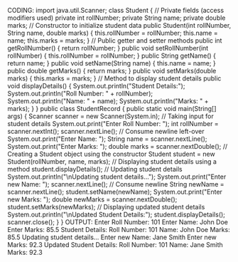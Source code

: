 CODING:
import java.util.Scanner;
class Student {
// Private fields (access modifiers used)
private int rollNumber;
private String name;
private double marks;
// Constructor to initialize student data
public Student(int rollNumber, String name, double marks) {
this.rollNumber = rollNumber;
this.name = name;
this.marks = marks;
}
// Public getter and setter methods
public int getRollNumber() {
return rollNumber;
}
public void setRollNumber(int rollNumber) {
this.rollNumber = rollNumber;
}
public String getName() {
return name;
}
public void setName(String name) {
this.name = name;
}
public double getMarks() {
return marks;
}
public void setMarks(double marks) {
this.marks = marks;
}
// Method to display student details
public void displayDetails() {
System.out.println("Student Details:");
System.out.println("Roll Number: " + rollNumber);
System.out.println("Name: " + name);
System.out.println("Marks: " + marks);
}
}
public class StudentRecord {
public static void main(String[] args) {
Scanner scanner = new Scanner(System.in);
// Taking input for student details
System.out.print("Enter Roll Number: ");
int rollNumber = scanner.nextInt();
scanner.nextLine(); // Consume newline left-over
System.out.print("Enter Name: ");
String name = scanner.nextLine();
System.out.print("Enter Marks: ");
double marks = scanner.nextDouble();
// Creating a Student object using the constructor
Student student = new Student(rollNumber, name, marks);
// Displaying student details using a method
student.displayDetails();
// Updating student details
System.out.println("\nUpdating student details...");
System.out.print("Enter new Name: ");
scanner.nextLine(); // Consume newline
String newName = scanner.nextLine();
student.setName(newName);
System.out.print("Enter new Marks: ");
double newMarks = scanner.nextDouble();
student.setMarks(newMarks);
// Displaying updated student details
System.out.println("\nUpdated Student Details:");
student.displayDetails();
scanner.close();
}
}
OUTPUT:
Enter Roll Number: 101
Enter Name: John Doe
Enter Marks: 85.5
Student Details:
Roll Number: 101
Name: John Doe
Marks: 85.5
Updating student details...
Enter new Name: Jane Smith
Enter new Marks: 92.3
Updated Student Details:
Roll Number: 101
Name: Jane Smith
Marks: 92.3
